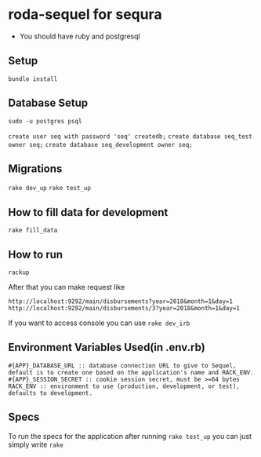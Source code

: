 # roda-sequel for sequra
- You should have ruby and postgresql

## Setup

`bundle install`

## Database Setup

`sudo -u postgres psql`

`create user seq with password 'seq' createdb;`
`create database seq_test owner seq;`
`create database seq_development owner seq;`

## Migrations

`rake dev_up`
`rake test_up`

## How to fill data for development

`rake fill_data`

## How to run

`rackup`

After that you can make request like

`http://localhost:9292/main/disbursements?year=2018&month=1&day=1`
`http://localhost:9292/main/disbursements/3?year=2018&month=1&day=1`

If you want to access console you can use
`rake dev_irb`

## Environment Variables Used(in .env.rb)

`#{APP}_DATABASE_URL :: database connection URL to give to Sequel, default is to
                       create one based on the application's name and RACK_ENV.
#{APP}_SESSION_SECRET :: cookie session secret, must be >=64 bytes
RACK_ENV :: environment to use (production, development, or test), defaults
            to development.`

## Specs

To run the specs for the application after running `rake test_up` you can just simply write `rake`

